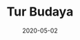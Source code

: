 ---
title: Tur Budaya
projectLink: 
repoLink: 
description: Informasi mengenai Tur Budaya akan hadir di sini. Tunggu ya!
date: "2020-05-02" 
thumbnail: "/app_icons/icon_advicegen.png"
highlight: true
appStoreLink:
playStoreLink:
stacks:
---